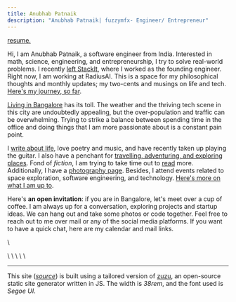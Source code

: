 ```yaml
---
title: Anubhab Patnaik
description: "Anubhab Patnaik| fuzzymfx- Engineer/ Entrepreneur"
---
```


[<span class="date gray">resume.</span>](/resume.pdf)

Hi, I am Anubhab Patnaik, a software engineer from India. Interested in math, science, engineering, and entrepreneurship, I try to solve real-world problems. I recently [left StackIt](https://www.linkedin.com/feed/update/urn:li:activity:7145664348022013952/), where I worked as the founding engineer. Right now, I am working at RadiusAI. This is a space for my philosophical thoughts and monthly updates; my two-cents and musings on life and tech. [Here's my journey, so far](/journey.html).

[Living in Bangalore](https://anubhavp.dev/blog/lifeinametro.html) has its toll. The weather and the thriving tech scene in this city are undoubtedly appealing, but the over-population and traffic can be overwhelming. Trying to strike a balance between spending time in the office and doing things that I am more passionate about is a constant pain point.

I [write about life](https://substack.com/@fuzzymf), love poetry and music, and have recently taken up playing the guitar. I also have a penchant for [travelling, adventuring, and exploring places](https://anubhavp.dev/explored). Fond of *fiction*, I am trying to take time out to [read](https://anubhavp.dev/reading.html) more. Additionally, I have a [photography page](https://instagram.com/anubhavclicks). Besides, I attend events related to space exploration, software engineering, and technology. [Here's more on what I am up to](/current.html).

Here's **an open invitation**: if you are in Bangalore, let's meet over a cup of coffee. I am always up for a conversation, exploring projects and startup ideas. We can hang out and take some photos or code together. Feel free to reach out to me over mail or any of the social media platforms. If you want to have a quick chat, here are my calendar and mail links.

[<i class="fa-solid fa-envelope" style="color: #777;"></i>](mailto:anubhabr50@gmail.com)  \   [<i class="fa-solid fa-calendar-days" style="color: #777;"></i>](https://cal.com/anubhavp)

[<i class="fa-brands fa-github" style="color: #777;"></i>](https://github.com/fuzzymfx) \ [<i class="fa-solid fa-code" style="color: #777;"></i>](https://leetcode.com/anubhabr50/) \  [<i class="fa-brands fa-linkedin" style="color: #777;"></i>](https://www.linkedin.com/in/anubhabpatnaik/) \ [<i class="fa-brands fa-instagram" style="color: #777;"></i>](https://instagram.com/anubhavclicks) \ [<i class="fa-brands fa-twitter" style="color: #777;"></i>](https://twitter.com/fuzzymfx) \ [<i class="fa-solid fa-bookmark" style="color: #777;"></i>](https://fuzzymf.substack.com/subscribe)

---

This site ([*source*](https://github.com/fuzzymfx/fuzzymfx.github.io)) is built using a tailored version of [zuzu](https://github.com/fuzzymfx/zuzu), an open-source static site generator written in JS. The width is *38rem*, and the font used is *Segoe UI*.